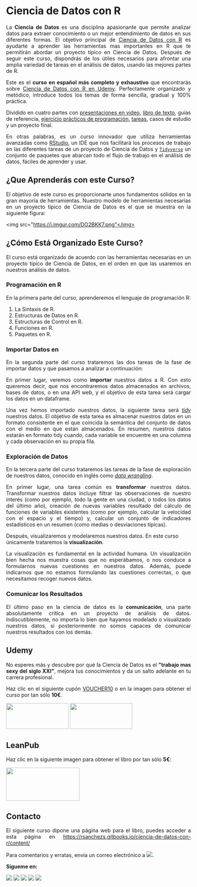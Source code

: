 




# Ciencia de Datos con R



<p align="justify">La <strong>Ciencia de Datos </strong>es una disciplina apasionante que permite analizar datos para extraer conocimiento o un mejor entendimiento de datos en sus diferentes formas. El objetivo principal de <a href=https://www.udemy.com/ciencia-de-datos-con-r target="_blank">Ciencia de Datos con R</a>
 es ayudarte a aprender las herramientas mas importantes en R que te permitirán abordar un proyecto típico en Ciencia de Datos.
Después de seguir este curso, dispondrás de los útiles necesarios para afrontar una amplia variedad de tareas en el análisis de datos, usando las mejores partes de R.</p>


<p align="justify">Este es el <strong>curso en español más completo y exhaustivo</strong> que encontrarás sobre <a href=https://www.udemy.com/ciencia-de-datos-con-r target="_blank">Ciencia de Datos con R en Udemy</a>. Perfectamente organizado y metódico, introduce todos los temas de forma sencilla, gradual y 100% práctica.</p>

<p align="justify">Dividido en cuatro partes con <a href="https://www.youtube.com/playlist?list=PLwMc8F2IRi4U6ZFeMO0PPcypEogkJp2GL" target="_blank">presentaciones en video</a>, <a href=https://leanpub.com/ciencia-de-datos-con-r target="_blank">libro de texto</a>,    guías de referencia, <a href=https://github.com/rsanchezs/programacion-en-r target="_blank">ejercicio prácticos de programación</a>, <a href=https://github.com/rsanchezs/ciencia-datos-con-r-tareas target="_blank">tareas</a>, casos de estudio y un proyecto final.</p>

<p align="justify">En otras palabras, es un curso innovador que utiliza herramientas avanzadas como <a href=https://www.rstudio.com target="_blank">RStudio</a>, un IDE que nos facilitará los procesos de trabajo en las diferentes tareas de un proyecto de Ciencia de Datos y <a href=https://www.tidyverse.org/ target="_blank"><code>Tidyverse</code></a> un conjunto de paquetes que abarcan todo el flujo de trabajo en el análisis de datos, fáciles de aprender y usar.</p>


## ¿Que Aprenderás con este Curso?

<p align="justify">El objetivo de este curso es proporcionarte unos fundamentos sólidos en la gran mayoría de herramientas. Nuestro modelo de herramientas necesarias en un proyecto típico de Ciencia de Datos es el que se muestra en la siguiente figura:</p>

<img src="https://i.imgur.com/DO2BKK7.png"</img>


## ¿Cómo Está Organizado Este Curso?


<p align="justify">El curso está organizado de acuerdo con las herramientas necesarias en un proyecto típico de Ciencia de Datos, en el orden en que las usaremos en nuestros análisis de datos.</p>

### Programación en R

En la primera parte del curso, aprenderemos el lenguaje de programación R:

1. La Sintaxis de R.
2. Estructuras de Datos en R.
3. Estructuras de Control en R.
4. Funciones en R.
5. Paquetes en R.

### Importar Datos en 

<p align="justify">En la segunda parte del curso trataremos las dos tareas de la fase de importar datos y que pasamos a analizar a continuación:</p>
<p align="justify">En primer lugar, veremos como <strong>importar</strong> nuestros datos a R. Con esto queremos decir, que nos encontraremos datos almacenados en archivos, bases de datos, o en una API web, y el objetivo de esta tarea será cargar los datos en un dataframe.</p>

<p align="justify">Una vez hemos importado nuestros datos, la siguiente tarea será <a href=https://en.wikipedia.org/wiki/Tidy_data target="_blank"><i><em>tidy</i></em></a> nuestros datos. El objetivo de esta tarea es almacenar nuestros datos en un formato consistente en el que coincida la semántica del conjunto de datos con el medio en que están almacenados. En resumen, nuestros datos estarán en formato tidy cuando, cada variable se encuentre en una columna y cada observación en su propia fila.</p>


### Exploración de Datos


<p align="justify">En la tercera parte del curso trataremos las tareas de la fase de exploración de nuestros datos, conocido en inglés como <a href=https://en.wikipedia.org/wiki/Data_wrangling target="_blank"><i><em>data wrangling</i></em></a>.</p>

<p align="justify">En primer lugar, una tarea común es <strong>transformar</strong> nuestros datos. Transformar nuestros datos incluye filtrar las observaciones de nuestro interés (como por ejemplo, todo la gente en una ciudad, o todos los datos del último año), creación de nuevas variables resultado del cálculo de funciones de variables existentes (como por ejemplo, calcular la velocidad con el espacio y el tiempo) y, calcular un conjunto de indicadores estadísticos en un resumen (como medias o desviaciones típicas).</p>

Después, visualizaremos y modelaremos nuestros datos. En este curso únicamente trataremos la <strong>visualización</strong>.

<p align="justify">La visualización es fundamental en la actividad humana. Un visualización bien hecha nos muestra cosas que no esperábamos, o nos conduce a formularnos nuevas cuestiones en nuestros datos. Además, puede indicarnos que no estamos formulando las cuestiones correctas, o que necesitamos recoger  nuevos datos.</p>


### Comunicar los Resultados

<p align="justify">El último paso en la ciencia de datos es la <strong>comunicación</strong>, una parte absolutamente crítica en un proyecto de análisis de datos. Indiscutiblemente, no importa lo bien que hayamos modelado o visualizado nuestros datos, si posteriormente no somos capaces de comunicar nuestros resultados con los demás.</p>


## Udemy

<p align="justify">No esperes más y descubre por qué la Ciencia de Datos es el <strong>"trabajo mas sexy del siglo XXI"</strong>, mejora tus conocimientos y da un salto adelante en tu carrera profesional.</p>

<p align="justify">Haz clic en el siguiente cupón <a href="https://www.udemy.com/ciencia-de-datos-con-r/?couponCode=VOUCHER10" target="_blank">VOUCHER10</a> o en la imagen para obtener el curso por tan sólo <strong>10€</strong>.</p>


<a href="https://www.udemy.com/ciencia-de-datos-con-r/?couponCode=VOUCHER10" target="_blank"><img src="https://i.imgur.com/zjjWEWV.png" width="170" height="70"></a>
<a href="https://www.udemy.com/ciencia-de-datos-con-r/?src=sac&kw=cien#instructor-1" target="_blank"><img src="https://imgur.com/Yi2ZFiu.png" width="170" height="70"></a>



## LeanPub

<p align="justify">Haz clic en la siguiente imagen para obtener el libro por tan sólo <strong>5€</strong>:</p>


<a href="https://leanpub.com/ciencia-de-datos-con-r/c/CSI5qnSGUUkL" target="_blank"><img src="https://i.imgur.com/VRMrT0I.png" width="200" height="90"></a>


## Contacto

<p align="justify">El siguiente curso dipone una página web para el libro, puedes acceder a esta página en <a href="https://rsanchezs.gitbooks.io/ciencia-de-datos-con-r/content/" target="_blank">https://rsanchezs.gitbooks.io/ciencia-de-datos-con-r/content/</a></p>

<p align="justify">Para comentarios y erratas, envía un correo electrónico a <a href="mailto:ciencia.datos.con.r@gmail.com" target="_blank"><img src="https://i.imgur.com/PJGlEba.png"></a>.</p>

__Sígueme en:__

<a href="https://plus.google.com/+RubénSánchezSancho?hl=es" target="_blank"><img src="https://i.imgur.com/nFk0c7l.png"></a>
<a href="https://www.linkedin.com/in/ruben-sanchez-sancho-767993139/" target="_blank"><img src="https://i.imgur.com/ccAeFjJ.png"></a>
<a href="https://twitter.com/rsanchezs76" target="_blank"><img src="https://i.imgur.com/DF48Oy0.png"></a>
<a href="https://datasciencesexy.wordpress.com/" target="_blank"><img src="https://i.imgur.com/GqYvC8A.png"></a>
<a href="https://www.youtube.com/channel/UCmM75BqRDZ1_6Ug5fZjD-Dg?view_as=subscriber" target="_blank"><img src="https://i.imgur.com/NmPCBRQ.png"></a>



